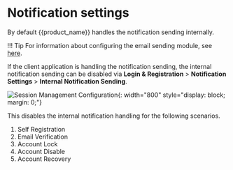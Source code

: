 # Notification settings

By default {{product_name}} handles the notification sending internally.
<br/>

!!! Tip
    For information about configuring the email sending module, see
    [here]({{base_path}}/deploy/configure/email-sending-module/).

If the client application is handling the notification sending, the internal notification sending can be disabled via **Login & Registration** > **Notification Settings** > **Internal Notification Sending**.

![Session Management Configuration]({{base_path}}/assets/img/guides/account-configurations/notification-sending.png){: width="800" style="display: block; margin: 0;"}

This disables the internal notification handling for the following scenarios.

1. Self Registration
2. Email Verification
3. Account Lock
4. Account Disable
5. Account Recovery
